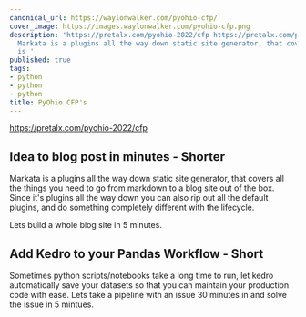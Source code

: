 ```yaml
---
canonical_url: https://waylonwalker.com/pyohio-cfp/
cover_image: https://images.waylonwalker.com/pyohio-cfp.png
description: 'https://pretalx.com/pyohio-2022/cfp https://pretalx.com/pyohio-2022/cfp
  Markata is a plugins all the way down static site generator, that covers all Markata
  is '
published: true
tags:
- python
- python
- python
title: PyOhio CFP's
---
```


https://pretalx.com/pyohio-2022/cfp

## Idea to blog post in minutes - Shorter

Markata is a plugins all the way down static site generator, that covers all the things you need to go from markdown to a blog site out of the box.  Since it's plugins all the way down you can also rip out all the default plugins, and do something completely different with the lifecycle.

Lets build a whole blog site in 5 minutes.

## Add Kedro to your Pandas Workflow - Short

Sometimes python scripts/notebooks take a long time to run, let kedro automatically save your datasets so that you can maintain your production code with ease.  Lets take a pipeline with an issue 30 minutes in and solve the issue in 5 mintues.